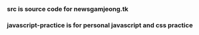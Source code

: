 ### src is source code for newsgamjeong.tk
### javascript-practice is for personal javascript and css practice

